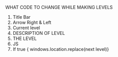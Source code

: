 WHAT CODE TO CHANGE WHILE MAKING LEVELS
1. Title Bar
2. Arrow Right & Left
3. Current level
4. DESCRIPTION OF LEVEL
5. THE LEVEL
6. JS
7. If true { windows.location.replace(next level)}